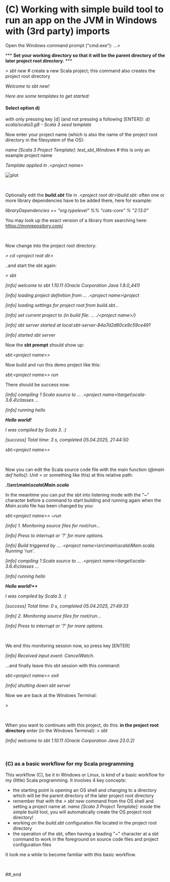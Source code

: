 # (C) Working with simple build tool to run an app on the JVM in Windows with (3rd party) imports

Open the Windows command prompt ("cmd.exe"): ...\> 

*** **Set your working directory so that it will be the parent directory of the later project root directory.** ***

_\> sbt new_  # create a new Scala project; this command also creates the project root directory

_Welcome to sbt new!_

_Here are some templates to get started:_

#### Select option d)

with only pressing key [d] (and not pressing a following [ENTER]): _d) scala/scala3.g8 - Scala 3 seed template_

Now enter your project name (which is also the name of the project root directory in the filesystem of the OS): 

_name [Scala 3 Project Template]:_ _test_sbt_Windows_  # this is only an example project name

_Template applied in .\<project name>_
	
![plot](https://github.com/PLC-Programmer/PLC-Programmer.github.io/blob/main/sbt_new_Windows.png)

<br/>

Optionally edit the _**build.sbt**_ file in _.\<project root dir>\build.sbt_: often one or more library dependencies have to be added there, here for example:

_libraryDependencies += "org.typelevel" %% "cats-core" % "2.13.0"_

You may look up the exact version of a library from searching here: https://mvnrepository.com/
	
<br/>

Now change into the project root directory:

_\> cd \<project root dir\>_

..and start the sbt again:

_\> sbt_

_[info] welcome to sbt 1.10.11 (Oracle Corporation Java 1.8.0_441)_

_[info] loading project definition from ... .\<project name>\project_

_[info] loading settings for project root from build.sbt..._

_[info] set current project to <project name> (in build file: ... ./\<project name\>/)_

_[info] sbt server started at local:sbt-server-84a7d2d60ce9c59ce491_

_[info] started sbt server_

Now the **sbt prompt** should show up:

_sbt:\<project name\>>_


Now build and run this demo project like this:

_sbt:\<project name\>> run_

There should be success now:

 _[info] compiling 1 Scala source to … .\<project name>\target\scala-3.6.4\classes ..._

_[info] running hello_

_**Hello world!**_

_I was compiled by Scala 3. :)_

_[success] Total time: 3 s, completed 05.04.2025, 21:44:50_

_sbt:\<project name\>>_

<br/>
 
Now you can edit the Scala source code file with the main function (_@main def hello(): Unit =_ or something like this) at this relative path:

_**.\\<project name>\src\main\scala\Main.scala**_

In the meantime you can put the sbt into listening mode with the "~" character before a command to start building and running again when the _Main.scala_ file has been changed by you:

 _sbt:\<project name\>> ~run_

_[info] 1. Monitoring source files for root/run..._

_[info]    Press <enter> to interrupt or '?' for more options._

_[info] Build triggered by … .\<project name>\src\main\scala\Main.scala. Running 'run'._
	
_[info] compiling 1 Scala source to … .\<project name>\target\scala-3.6.4\classes ..._

_[info] running hello_

_**Hello world!++**_

_I was compiled by Scala 3. :)_

_[success] Total time: 0 s, completed 05.04.2025, 21:49:33_

_[info] 2. Monitoring source files for root/run..._

_[info]    Press <enter> to interrupt or '?' for more options._

<br/>

We end this monitoring session now, so press key [ENTER]

_[info] Received input event: CancelWatch._

...and finally leave this sbt session with this command:

_sbt:\<project name\>> exit_

_[info] shutting down sbt server_

Now we are back at the Windows Terminal:

\>

<br/>

When you want to continues with this project, do this: **in the project root directory** enter (in the Windows Terminal): _\> sbt_

_[info] welcome to sbt 1.10.11 (Oracle Corporation Java 23.0.2)_

<br/>

### (C) as a basic workflow for my Scala programming

This workflow (C), be it in Windows or Linux, is kind of a basic workflow for my (little) Scala programming. It involves 4 key concepts:

* the starting point is opening an OS shell and changing to a directory which will be the parent directory of the later project root directory
* remember that with the _> sbt new_ command from the OS shell and setting a project name at: _name [Scala 3 Project Template]:_ inside the simple build tool, you will automatically create the OS project root directory!
* working on the _build.sbt_ configuration file located in the project root directory
* the operation of the sbt, often having a leading "~" character at a sbt command to work in the foreground on source code files and project configuration files

It look me a while to become familiar with this basic workflow.

<br/>

##_end
